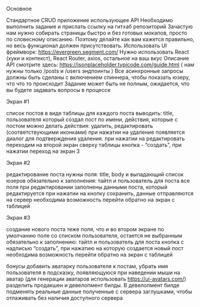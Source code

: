 Основное

Стандартное CRUD приложение использующее API
Необходимо выполнить задание и прислать ссылку на гитхаб репозиторий
Зачастую нам нужно собирать страницы быстро и без готовых мокапов, просто по словесному описанию. Поэтому делайте как вам кажется правильно, но весь функционал должен присутствовать.
Использовать UI фреймворк: https://evergreen.segment.com/
Нужно использовать React (хуки и контекст), React Router, axios, остальное на ваш вкус
Описание API смотрите здесь: https://jsonplaceholder.typicode.com/guide.html ( нам нужны только /posts и /users эндпоинты )
Все асинхронные запросы должны быть сделаны с включением спиннера, чтобы показать юзеру, что что то происходит
Задание может быть не полным, ожидается, что вы будете задавать вопросы в процессе

Экран #1

список постов в виде таблицы
для каждого поста выводить: title, пользователя который создал пост по имени, действия, которые с постом можно делать
действия: удалить, редактировать (соответствующими иконками)
при нажатии на удаление появляется диалог для подтверждения удаления.
при нажатии на редактировать переходим на второй экран
сверху таблицы кнопка - “создать”, при нажатии переход на экран 3

Экран #2

редактирование поста
нужны поля: title, body и выпадающий список юзеров
обязательно к заполнения: тайтл и пользователь для поста
все поля при редактировании заполнены данными поста, который редактируется
при нажатии на кнопку сохранить,  данные отправляются на сервер
необходима возможность перейти обратно на экран с таблицей

Экран #3

создание нового поста
теже поля, что и во втором экране
по умолчанию поле со списком пользователя, остается не выбранным
обязательно к заполнению: тайтл и пользователь для поста
кнопка с надписью “создать”, при нажатию на которую создается новый пост
необходима возможность перейти обратно на экран с таблицей


бонусы
добавить аватарку пользователя к постам, убрать имя пользователя в подсказку, появляющуюся при наведении мыши на аватар (для генерации аватаров использовать https://ui-avatars.com/)
разделить продакшен и девелопмент билды. В девелопмент билде подменять реальные данные полученные с сервера заглушками, чтобы отлаживать без наличия доступного сервера 

